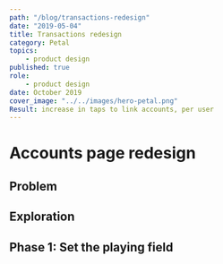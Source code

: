 ```yaml
---
path: "/blog/transactions-redesign"
date: "2019-05-04"
title: Transactions redesign
category: Petal
topics:
	- product design
published: true
role: 
	- product design
date: October 2019
cover_image: "../../images/hero-petal.png"
Result: increase in taps to link accounts, per user
---
```


# Accounts page redesign

## Problem

## Exploration

## Phase 1: Set the playing field
